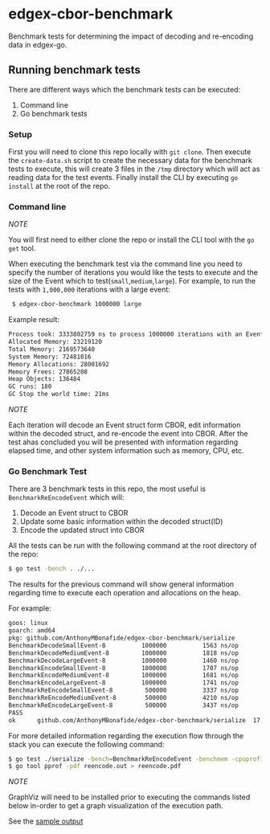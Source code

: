 # edgex-cbor-benchmark
Benchmark tests for determining the impact of decoding and re-encoding data in edgex-go.

## Running benchmark tests

There are different ways which the benchmark tests can be executed:

1. Command line
1. Go benchmark tests

### Setup

First you will need to clone this repo locally with `git clone`. Then execute the `create-data.sh` script to create the necessary data for the benchmark tests to execute, this will create 3 files in the `/tmp` directory which will act as reading data for the test events. Finally install the CLI by executing `go install` at the root of the repo.

### Command line

*NOTE*

You will first need to either clone the repo or install the CLI tool with the `go get` tool.

When executing the benchmark test via the command line you need to specify the number of iterations you would like the tests to execute and the size of the Event which to test(`small`,`medium`,`large`). For example, to run the tests with `1,000,000` iterations with a large event:
 
```bash
 $ edgex-cbor-benchmark 1000000 large
``` 

Example result:
```bash
Process took: 3333802759 ns to process 1000000 iterations with an Event containing a reading of 12583310 bytes
Allocated Memory: 23219120
Total Memory: 2169573640
System Memory: 72481016
Memory Allocations: 28001692
Memory Frees: 27865208
Heap Objects: 136484
GC runs: 180
GC Stop the world time: 21ms
```

*NOTE*

Each iteration will decode an Event struct form CBOR, edit information within the decoded struct, and re-encode the event into CBOR. After the test ahas concluded you will be presented with information regarding elapsed time, and other system information such as memory, CPU, etc.


### Go Benchmark Test

There are 3 benchmark tests in this repo, the most useful is `BenchmarkReEncodeEvent` which will:

1. Decode an Event struct to CBOR
1. Update some basic information within the decoded struct(ID)
1. Encode the updated struct into CBOR

All the tests can be run with the following command at the root directory of the repo:

```bash
$ go test -bench . ./...
```

The results for the previous command will show general information regarding time to execute each operation and allocations on the heap.

For example:

```bash
goos: linux
goarch: amd64
pkg: github.com/AnthonyMBonafide/edgex-cbor-benchmark/serialize
BenchmarkDecodeSmallEvent-8      	 1000000	      1563 ns/op	    1024 B/op	      12 allocs/op
BenchmarkDecodeMediumEvent-8     	 1000000	      1818 ns/op	    1024 B/op	      12 allocs/op
BenchmarkDecodeLargeEvent-8      	 1000000	      1460 ns/op	    1024 B/op	      12 allocs/op
BenchmarkEncodeSmallEvent-8      	 1000000	      1707 ns/op	    1424 B/op	      17 allocs/op
BenchmarkEncodeMediumEvent-8     	 1000000	      1681 ns/op	    1424 B/op	      17 allocs/op
BenchmarkEncodeLargeEvent-8      	 1000000	      1741 ns/op	    1424 B/op	      17 allocs/op
BenchmarkReEncodeSmallEvent-8    	  500000	      3337 ns/op	    2183 B/op	      29 allocs/op
BenchmarkReEncodeMediumEvent-8   	  500000	      4210 ns/op	    2183 B/op	      29 allocs/op
BenchmarkReEncodeLargeEvent-8    	  500000	      3437 ns/op	    2183 B/op	      29 allocs/op
PASS
ok  	github.com/AnthonyMBonafide/edgex-cbor-benchmark/serialize	17.644s
```
For more detailed information regarding the execution flow through the stack you can execute the following command:
```bash
$ go test ./serialize -bench=BenchmarkReEncodeEvent -benchmem -cpuprofile reencode.out
$ go tool pprof -pdf reencode.out > reencode.pdf
```
*NOTE*

GraphViz will need to be installed prior to executing the commands listed below in-order to get a graph visualization of the execution path.

See the [sample output](./docs/sample_reencode.pdf)